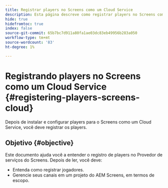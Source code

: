 ```yaml
---
title: Registrar players no Screens como um Cloud Service
description: Esta página descreve como registrar players no Screens como um Cloud Service.
hide: true
hidefromtoc: true
index: false
source-git-commit: 65b7bc7d911a80fa1ae03dc83eb49956b283a050
workflow-type: tm+mt
source-wordcount: '83'
ht-degree: 1%

---
```



# Registrando players no Screens como um Cloud Service {#registering-players-screens-cloud}

Depois de instalar e configurar players para o Screens como um Cloud Service, você deve registrar os players.

## Objetivo {#objective}

Este documento ajuda você a entender o registro de players no Provedor de serviços do Screens. Depois de ler, você deve:

* Entenda como registrar jogadores.
* Gerencie seus canais em um projeto do AEM Screens, em termos de escopo.